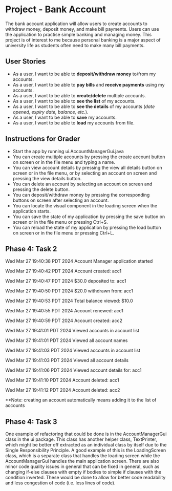 # Project - Bank Account


The bank account application will allow users to create accounts to
withdraw money, deposit money, and make bill payments.
Users can use the application to practise simple banking and managing money.
This project is of interest to me because
personal banking is a major aspect of university life as students
often need to make many bill payments.

## User Stories
- As a user, I want to be able to **deposit/withdraw money** to/from my accounts.
- As a user, I want to be able to **pay bills** and **receive payments** using my accounts.
- As a user, I want to be able to **create/delete** multiple accounts.
- As a user, I want to be able to **see the list** of my accounts.
- As a user, I want to be able to **see the details**
of my accounts (_date opened, expiry date, balance, etc._).
- As a user, I want to be able to **save** my accounts.
- As a user, I want to be able to **load** my accounts from file.

## Instructions for Grader
- Start the app by running ui.AccountManagerGui.java
- You can create multiple accounts by pressing the create account button on screen
or in the file menu and typing a name.
- You can view account details by pressing the view all details button on screen
or in the file menu, or by selecting an account on screen and pressing the view details button.
- You can delete an account by selecting an account on screen and pressing the delete button.
- You can deposit/withdraw money by pressing the corresponding buttons on screen
after selecting an account.
- You can locate the visual component in the loading screen when the application starts.
- You can save the state of my application by pressing the save button on screen
or in the file menu
or pressing Ctrl+S.
- You can reload the state of my application by pressing the load button on screen
or in the file menu
or pressing Ctrl+L.

## Phase 4: Task 2
Wed Mar 27 19:40:38 PDT 2024
Account Manager application started

Wed Mar 27 19:40:42 PDT 2024
Account created: acc1

Wed Mar 27 19:40:47 PDT 2024
$30.0 deposited to: acc1

Wed Mar 27 19:40:50 PDT 2024
$20.0 withdrawn from: acc1

Wed Mar 27 19:40:53 PDT 2024
Total balance viewed: $10.0

Wed Mar 27 19:40:55 PDT 2024
Account renewed: acc1

Wed Mar 27 19:40:59 PDT 2024
Account created: acc2

Wed Mar 27 19:41:01 PDT 2024
Viewed accounts in account list

Wed Mar 27 19:41:01 PDT 2024
Viewed all account names

Wed Mar 27 19:41:03 PDT 2024
Viewed accounts in account list

Wed Mar 27 19:41:03 PDT 2024
Viewed all account details

Wed Mar 27 19:41:06 PDT 2024
Viewed account details for: acc1

Wed Mar 27 19:41:10 PDT 2024
Account deleted: acc1

Wed Mar 27 19:41:12 PDT 2024
Account deleted: acc2


**Note: creating an account automatically means adding it to the list of accounts

## Phase 4: Task 3

One example of refactoring that could be done is in
the AccountManagerGui class in the ui package.
This class has another helper class, TextPrinter,
which might be better off extracted as an individual
class by itself due to the Single Responsibility Principle.
A good example of this is the LoadingScreen class,
which is a separate class that handles the loading screen
while the AccountManagerGui handles the main application screen.
There are also minor code quality issues in general
that can be fixed in general, such as changing if-else
clauses with empty if bodies to simple if clauses with the
condition inverted. These would be done to allow for
better code readability and less congestion of code
(i.e. less lines of code).
